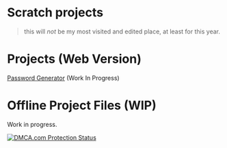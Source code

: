 # Scratch projects

> this will *not* be my most visited and edited place, at least for this year.

# Projects (Web Version)
[Password Generator](https://scratch.mit.edu/projects/277818188/) (Work In Progress)
# Offline Project Files (WIP)
Work in progress.

<a href="//www.dmca.com/Protection/Status.aspx?ID=449714c4-678f-4873-a396-f1f55ba37c08" title="DMCA.com Protection Status" class="dmca-badge"> <img src ="https://images.dmca.com/Badges/dmca-badge-w150-5x1-10.png?ID=449714c4-678f-4873-a396-f1f55ba37c08"  alt="DMCA.com Protection Status" /></a> 
<script src="https://images.dmca.com/Badges/DMCABadgeHelper.min.js"> </script>
